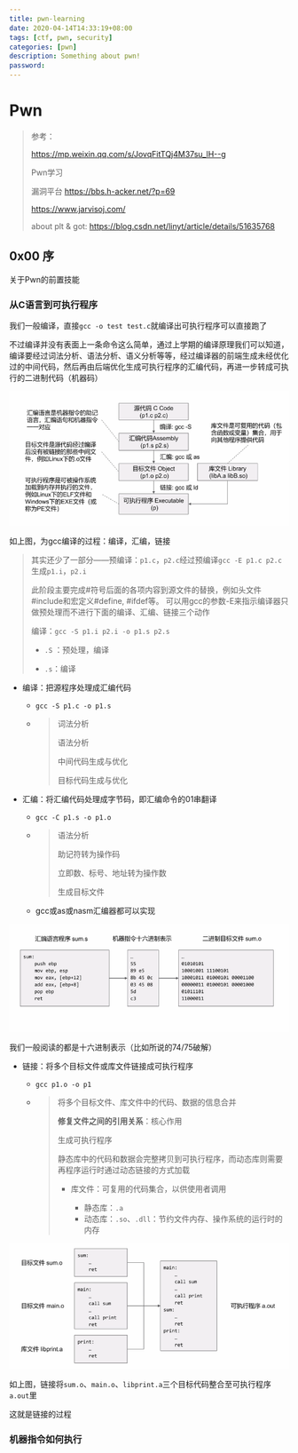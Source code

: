 ```yaml
---
title: pwn-learning
date: 2020-04-14T14:33:19+08:00
tags: [ctf, pwn, security]
categories: [pwn]
description: Something about pwn!
password:
---
```






# Pwn





> 参考：
>
> https://mp.weixin.qq.com/s/JovqFitTQj4M37su_lH--g
>
> Pwn学习
>
> 漏洞平台
> https://bbs.h-acker.net/?p=69
>
>
> https://www.jarvisoj.com/
>
> about plt & got:
> https://blog.csdn.net/linyt/article/details/51635768





## 0x00 序



关于Pwn的前置技能



### 从C语言到可执行程序



我们一般编译，直接`gcc -o test test.c`就编译出可执行程序可以直接跑了

不过编译并没有表面上一条命令这么简单，通过上学期的编译原理我们可以知道，编译要经过词法分析、语法分析、语义分析等等，经过编译器的前端生成未经优化过的中间代码，然后再由后端优化生成可执行程序的汇编代码，再进一步转成可执行的二进制代码（机器码）

![](Compile.png)

如上图，为gcc编译的过程：编译，汇编，链接

> 其实还少了一部分——预编译：`p1.c`，`p2.c`经过预编译`gcc -E p1.c p2.c`生成`p1.i`，`p2.i`
>
> 此阶段主要完成#符号后面的各项内容到源文件的替换，例如头文件#include和宏定义#define, #ifdef等。
> 可以用gcc的参数-E来指示编译器只做预处理而不进行下面的编译、汇编、链接三个动作
>
> 编译：`gcc -S p1.i p2.i -o p1.s p2.s`
>
> * `.S` ：预处理，编译
>
> * `.s`：编译



* 编译：把源程序处理成汇编代码

  * `gcc -S p1.c -o p1.s`

  * > 词法分析
    >
    > 语法分析
    >
    > 中间代码生成与优化
    >
    > 目标代码生成与优化



* 汇编：将汇编代码处理成字节码，即汇编命令的01串翻译

  * `gcc -C p1.s -o p1.o`

  * > 语法分析
    >
    > 助记符转为操作码
    >
    > 立即数、标号、地址转为操作数
    >
    > 生成目标文件

  * gcc或as或nasm汇编器都可以实现

![](Assemble.png)

我们一般阅读的都是十六进制表示（比如所说的74/75破解）





* 链接：将多个目标文件或库文件链接成可执行程序

  * `gcc p1.o -o p1`

  * > 将多个目标文件、库文件中的代码、数据的信息合并
    >
    > **修复文件之间的引用关系**：核心作用
    >
    > 生成可执行程序
    >
    > 静态库中的代码和数据会完整拷贝到可执行程序，而动态库则需要再程序运行时通过动态链接的方式加载
    >
    > * 库文件：可复用的代码集合，以供使用者调用
    >
    >   * 静态库：`.a`
    >   * 动态库：`.so`、`.dll`：节约文件内存、操作系统的运行时的内存
    >
    >   

![](link.png)

如上图，链接将`sum.o`、`main.o`、`libprint.a`三个目标代码整合至可执行程序`a.out`里

这就是链接的过程





### 机器指令如何执行





















